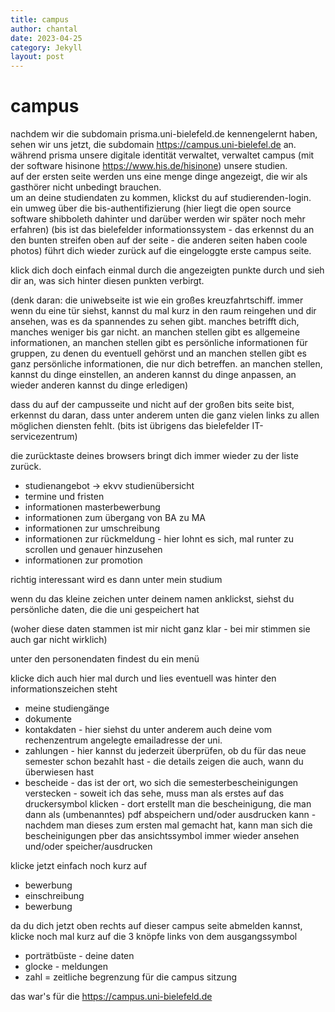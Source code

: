 ```yaml
---
title: campus
author: chantal
date: 2023-04-25
category: Jekyll
layout: post
---
```


# campus

nachdem wir die subdomain prisma.uni-bielefeld.de kennengelernt haben, sehen wir uns jetzt, die subdomain https://campus.uni-bielefel.de an.   
während prisma unsere digitale identität verwaltet, verwaltet campus (mit der software hisinone https://www.his.de/hisinone) unsere studien.  
auf der ersten seite werden uns eine menge dinge angezeigt, die wir als gasthörer nicht unbedingt brauchen.  
um an deine studiendaten zu kommen, klickst du auf studierenden-login.  
ein umweg über die bis-authentifizierung (hier liegt die open source software shibboleth dahinter und darüber werden wir später noch mehr erfahren) (bis ist das bielefelder informationssystem - das erkennst du an den bunten streifen oben auf der seite - die anderen seiten haben coole photos) führt dich wieder zurück auf die eingeloggte erste campus seite.

klick dich doch einfach einmal durch die angezeigten punkte durch und sieh dir an, was sich hinter diesen punkten verbirgt.  

(denk daran: die uniwebseite ist wie ein großes kreuzfahrtschiff. immer wenn du eine tür siehst, kannst du mal kurz in den raum reingehen und dir ansehen, was es da spannendes zu sehen gibt. manches betrifft dich, manches weniger bis gar nicht. an manchen stellen gibt es allgemeine informationen, an manchen stellen gibt es persönliche informationen für gruppen, zu denen du eventuell gehörst und an manchen stellen gibt es ganz persönliche informationen, die nur dich betreffen. an manchen stellen, kannst du dinge einstellen, an anderen kannst du dinge anpassen, an wieder anderen kannst du dinge erledigen)

dass du auf der campusseite und nicht auf der großen bits seite bist, erkennst du daran, dass unter anderem unten die ganz vielen links zu allen möglichen diensten fehlt. (bits ist übrigens das bielefelder IT-servicezentrum)

die zurücktaste deines browsers bringt dich immer wieder zu der liste zurück.

- studienangebot -> ekvv studienübersicht
- termine und fristen
- informationen masterbewerbung
- informationen zum übergang von BA zu MA
- informationen zur umschreibung
- informationen zur rückmeldung - hier lohnt es sich, mal runter zu scrollen und genauer hinzusehen
- informationen zur promotion

richtig interessant wird es dann unter mein studium  

wenn du das kleine zeichen unter deinem namen anklickst, siehst du persönliche daten, die die uni gespeichert hat

(woher diese daten stammen ist mir nicht ganz klar - bei mir stimmen sie auch gar nicht wirklich)

unter den personendaten findest du ein menü

klicke dich auch hier mal durch und lies eventuell was hinter den informationszeichen steht

- meine studiengänge
- dokumente
- kontakdaten - hier siehst du unter anderem auch deine vom rechenzentrum angelegte emailadresse der uni.
- zahlungen - hier kannst du jederzeit überprüfen, ob du für das neue semester schon bezahlt hast - die details zeigen die auch, wann du überwiesen hast
- bescheide - das ist der ort, wo sich die semesterbescheinigungen verstecken - soweit ich das sehe, muss man als erstes auf das druckersymbol klicken - dort erstellt man die bescheinigung, die man dann als (umbenanntes) pdf abspeichern und/oder ausdrucken kann - nachdem man dieses zum ersten mal gemacht hat, kann man sich die bescheinigungen pber das ansichtssymbol immer wieder ansehen und/oder speicher/ausdrucken

klicke jetzt einfach noch kurz auf
- bewerbung
- einschreibung
- bewerbung

da du dich jetzt oben rechts auf dieser campus seite abmelden kannst, klicke noch mal kurz auf die 3 knöpfe links von dem ausgangssymbol

- porträtbüste - deine daten
- glocke - meldungen
- zahl = zeitliche begrenzung für die campus sitzung


das war's für die https://campus.uni-bielefeld.de  





